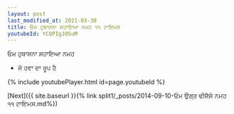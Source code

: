 ```yaml
---
layout: post
last_modified_at: 2021-03-30
title: ਓਮ ਹੁਥਾਸਨਾ ਸਹਾਇਆ ਨਮਹ ੧੧ ਟਾਇਮਸ
youtubeId: YCQPIgJO5uM
---
```

 
 
 ਓਮ ਹੁਥਾਸਨਾ ਸਹਾਇਆ ਨਮਹ  
 
 -  ਜੋ ਹਵਾ ਦਾ ਰੂਪ ਹੈ 
 
  
 
  
 
 
 
 
 
 


{% include youtubePlayer.html id=page.youtubeId %}
 
[Next]({{ site.baseurl }}{% link  split1/_posts/2014-09-10-ਓਮ ਉਗ੍ਰ ਢੀਜੈਸੇ ਨਮਹ ੧੧ ਟਾਇਮਸ.md%})
 
